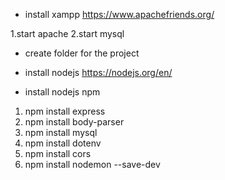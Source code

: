 - install xampp 
https://www.apachefriends.org/

1.start apache
2.start mysql

- create folder for the project

- install nodejs
https://nodejs.org/en/

- install nodejs npm
1. npm install express
2. npm install body-parser
3. npm install mysql
4. npm install dotenv
5. npm install cors
6. npm install nodemon --save-dev
